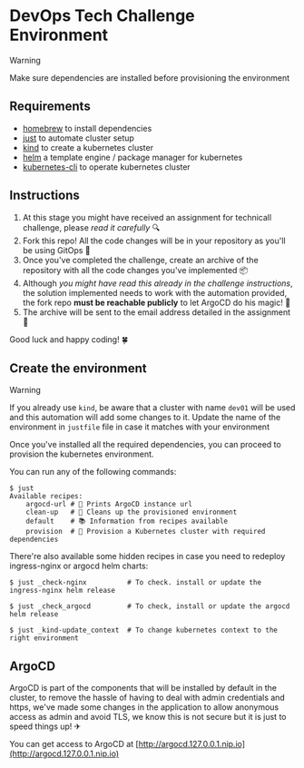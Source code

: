 # DevOps Tech Challenge Environment

> [!WARNING]
> Make sure dependencies are installed before provisioning the environment

## Requirements

- [homebrew](https://brew.sh/) to install dependencies
- [just](https://formulae.brew.sh/formula/just) to automate cluster setup
- [kind](https://formulae.brew.sh/formula/kind) to create a kubernetes cluster
- [helm](https://formulae.brew.sh/formula/helm) a template engine / package manager for kubernetes
- [kubernetes-cli](https://formulae.brew.sh/formula/kubernetes-cli) to operate kubernetes cluster

## Instructions

1. At this stage you might have received an assignment for technicall challenge, please *read it carefully* 🔍
2. Fork this repo! All the code changes will be in your repository as you'll be using GitOps 🧲
3. Once you've completed the challenge, create an archive of the repository with all the code changes you've implemented 📦
4. Although *you might have read this already in the challenge instructions*, the solution implemented needs to work with the automation provided, the fork repo **must be reachable publicly** to let ArgoCD do his magic! 🐙
5. The archive will be sent to the email address detailed in the assignment 📧

Good luck and happy coding! 🍀

## Create the environment

> [!WARNING]
> If you already use `kind`, be aware that a cluster with name `dev01` will be used and this automation will add some changes to it. Update the name of the environment in `justfile` file in case it matches with your environment


Once you've installed all the required dependencies, you can proceed to provision the kubernetes environment.

You can run any of the following commands:

```shell
$ just
Available recipes:
    argocd-url # 🐙 Prints ArgoCD instance url
    clean-up   # 🧻 Cleans up the provisioned environment
    default    # 📚 Information from recipes available
    provision  # 🚀 Provision a Kubernetes cluster with required dependencies
```

There're also available some hidden recipes in case you need to redeploy ingress-nginx or argocd helm charts:

```shell
$ just _check-nginx          # To check. install or update the ingress-nginx helm release

$ just _check_argocd         # To check, install or update the argocd helm release

$ just _kind-update_context  # To change kubernetes context to the right environment
```

## ArgoCD

ArgoCD is part of the components that will be installed by default in the cluster, to remove the hassle of having to deal with admin credentials and https, we've made some changes in the application to allow anonymous access as admin and avoid TLS, we know this is not secure but it is just to speed things up! ✈

You can get access to ArgoCD at [http://argocd.127.0.0.1.nip.io](http://argocd.127.0.0.1.nip.io)
